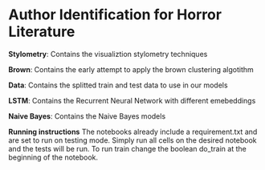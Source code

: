 # Author Identification for Horror Literature

**Stylometry**: Contains the visualiztion stylometry techniques

**Brown**: Contains the early attempt to apply the brown clustering algotithm

**Data**: Contains the splitted train and test data to use in our models

**LSTM**: Contains the Recurrent Neural Network with different emebeddings

**Naive Bayes**: Contains the Naive Bayes models

**Running instructions**
The notebooks already include a requirement.txt and are set to run on testing mode. Simply run all cells on the desired notebook and the tests will be run. To run train change the boolean do_train at the beginning of the notebook.
